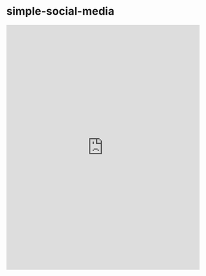 # simple-social-media

<iframe src="https://scribehow.com/embed/Step-by-step_guide_to_sign_up_post_and_interact__zXt_VswIRXWRPPmhSxoTDA" width="100%" height="640" allowfullscreen frameborder="0"></iframe>
